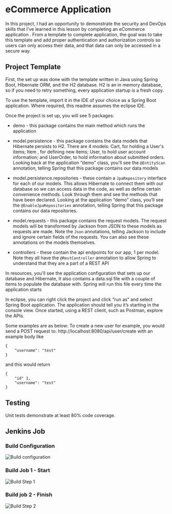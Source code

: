 # eCommerce Application

In this project, I had an opportunity to demonstrate the security and DevOps skills that I've learned in this lesson by completing an eCommerce application
. From a template to complete application, the goal was to take this template and add proper authentication and authorization controls
 so users can only access their data, and that data can only be accessed in a secure way. 

## Project Template
First, the set up was done with the template written in Java using Spring Boot, Hibernate ORM, and the H2 database. H2 is an in memory database, so if you
 need to
 retry
 something, every application startup is a fresh copy.

To use the template, import it in the IDE of your choice as a Spring Boot application. Where required, this readme assumes the eclipse IDE.

Once the project is set up, you will see 5 packages:

* demo - this package contains the main method which runs the application

* model.persistence - this package contains the data models that Hibernate persists to H2. There are 4 models: Cart, for holding a User's items; Item , for defining new items; User, to hold user account information; and UserOrder, to hold information about submitted orders. Looking back at the application “demo” class, you'll see the `@EntityScan` annotation, telling Spring that this package contains our data models

* model.persistence.repositories - these contain a `JpaRepository` interface for each of our models. This allows Hibernate to connect them with our database so we can access data in the code, as well as define certain convenience methods. Look through them and see the methods that have been declared. Looking at the application “demo” class, you’ll see the `@EnableJpaRepositories` annotation, telling Spring that this package contains our data repositories.

* model.requests - this package contains the request models. The request models will be transformed by Jackson from JSON to these models as requests are made. Note the `Json` annotations, telling Jackson to include and ignore certain fields of the requests. You can also see these annotations on the models themselves.

* controllers - these contain the api endpoints for our app, 1 per model. Note they all have the `@RestController` annotation to allow Spring to understand that they are a part of a REST API

In resources, you'll see the application configuration that sets up our database and Hibernate, It also contains a data.sql file with a couple of items to populate the database with. Spring will run this file every time the application starts

In eclipse, you can right click the project and click  “run as” and select Spring Boot application. The application should tell you it’s starting in the console view. Once started, using a REST client, such as Postman, explore the APIs.

Some examples are as below:
To create a new user for example, you would send a POST request to:
http://localhost:8080/api/user/create with an example body like 

```
{
    "username": "test"
}
```


and this would return
```
{
    "id" 1,
    "username": "test"
}
```

## Testing
Unit tests demonstrate at least 80% code coverage.

## Jenkins Job

### Build Configuration
![Build configuration](https://drive.google.com/uc?export=view&id=1KJAX635ExUl1xirfXzEe-kAeGov1H7Zd)

### Build Job 1 - Start
![Build Step 1](https://drive.google.com/uc?export=view&id=1eBpjR0CjmhOYTjwBPfMb4SdrL1ieoRu7)

### Build job 2 - Finish
![Build Step 2](https://drive.google.com/uc?export=view&id=1drmSdPefdCud1NGkw0ImEx14yr3FS0Yi)